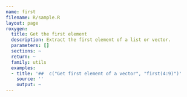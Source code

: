 ```yaml
---
name: first
filename: R/sample.R
layout: page
roxygen:
  title: Get the first element
  description: Extract the first element of a list or vector.
  parameters: []
  sections: ~
  return: ~
  family: utils
  examples:
  - title: '##  c("Get first element of a vector", "first(4:9)")'
    source: ''
    output: ~
---
```

